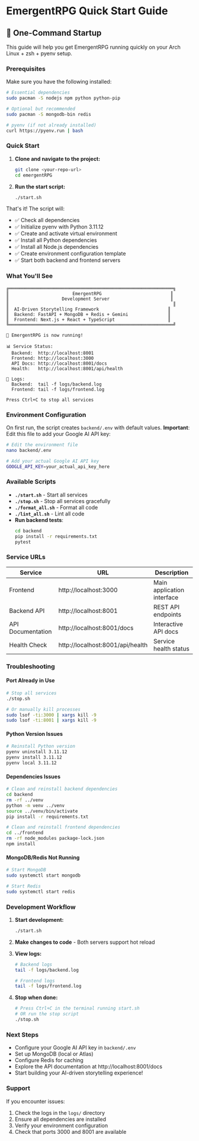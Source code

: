 # EmergentRPG Quick Start Guide

## 🚀 One-Command Startup

This guide will help you get EmergentRPG running quickly on your Arch Linux + zsh + pyenv setup.

### Prerequisites

Make sure you have the following installed:

```bash
# Essential dependencies
sudo pacman -S nodejs npm python python-pip

# Optional but recommended
sudo pacman -S mongodb-bin redis

# pyenv (if not already installed)
curl https://pyenv.run | bash
```

### Quick Start

1. **Clone and navigate to the project:**
   ```bash
   git clone <your-repo-url>
   cd emergentRPG
   ```

2. **Run the start script:**
   ```bash
   ./start.sh
   ```

That's it! The script will:
- ✅ Check all dependencies
- ✅ Initialize pyenv with Python 3.11.12
- ✅ Create and activate virtual environment
- ✅ Install all Python dependencies
- ✅ Install all Node.js dependencies
- ✅ Create environment configuration template
- ✅ Start both backend and frontend servers

### What You'll See

```
╔══════════════════════════════════════════════════════════════╗
║                        EmergentRPG                          ║
║                    Development Server                       ║
║                                                              ║
║  AI-Driven Storytelling Framework                          ║
║  Backend: FastAPI + MongoDB + Redis + Gemini               ║
║  Frontend: Next.js + React + TypeScript                    ║
╚══════════════════════════════════════════════════════════════╝

🎉 EmergentRPG is now running!

📊 Service Status:
  Backend:  http://localhost:8001
  Frontend: http://localhost:3000
  API Docs: http://localhost:8001/docs
  Health:   http://localhost:8001/api/health

📝 Logs:
  Backend:  tail -f logs/backend.log
  Frontend: tail -f logs/frontend.log

Press Ctrl+C to stop all services
```

### Environment Configuration

On first run, the script creates `backend/.env` with default values. **Important**: Edit this file to add your Google AI API key:

```bash
# Edit the environment file
nano backend/.env

# Add your actual Google AI API key
GOOGLE_API_KEY=your_actual_api_key_here
```

### Available Scripts

- **`./start.sh`** - Start all services
- **`./stop.sh`** - Stop all services gracefully
- **`./format_all.sh`** - Format all code
- **`./lint_all.sh`** - Lint all code
- **Run backend tests**:  
  ```bash
  cd backend
  pip install -r requirements.txt
  pytest
  ```

### Service URLs

| Service | URL | Description |
|---------|-----|-------------|
| Frontend | http://localhost:3000 | Main application interface |
| Backend API | http://localhost:8001 | REST API endpoints |
| API Documentation | http://localhost:8001/docs | Interactive API docs |
| Health Check | http://localhost:8001/api/health | Service health status |

### Troubleshooting

#### Port Already in Use
```bash
# Stop all services
./stop.sh

# Or manually kill processes
sudo lsof -ti:3000 | xargs kill -9
sudo lsof -ti:8001 | xargs kill -9
```

#### Python Version Issues
```bash
# Reinstall Python version
pyenv uninstall 3.11.12
pyenv install 3.11.12
pyenv local 3.11.12
```

#### Dependencies Issues
```bash
# Clean and reinstall backend dependencies
cd backend
rm -rf ../venv
python -m venv ../venv
source ../venv/bin/activate
pip install -r requirements.txt

# Clean and reinstall frontend dependencies
cd ../frontend
rm -rf node_modules package-lock.json
npm install
```

#### MongoDB/Redis Not Running
```bash
# Start MongoDB
sudo systemctl start mongodb

# Start Redis
sudo systemctl start redis
```

### Development Workflow

1. **Start development:**
   ```bash
   ./start.sh
   ```

2. **Make changes to code** - Both servers support hot reload

3. **View logs:**
   ```bash
   # Backend logs
   tail -f logs/backend.log
   
   # Frontend logs
   tail -f logs/frontend.log
   ```

4. **Stop when done:**
   ```bash
   # Press Ctrl+C in the terminal running start.sh
   # OR run the stop script
   ./stop.sh
   ```

### Next Steps

- Configure your Google AI API key in `backend/.env`
- Set up MongoDB (local or Atlas)
- Configure Redis for caching
- Explore the API documentation at http://localhost:8001/docs
- Start building your AI-driven storytelling experience!

### Support

If you encounter issues:
1. Check the logs in the `logs/` directory
2. Ensure all dependencies are installed
3. Verify your environment configuration
4. Check that ports 3000 and 8001 are available
